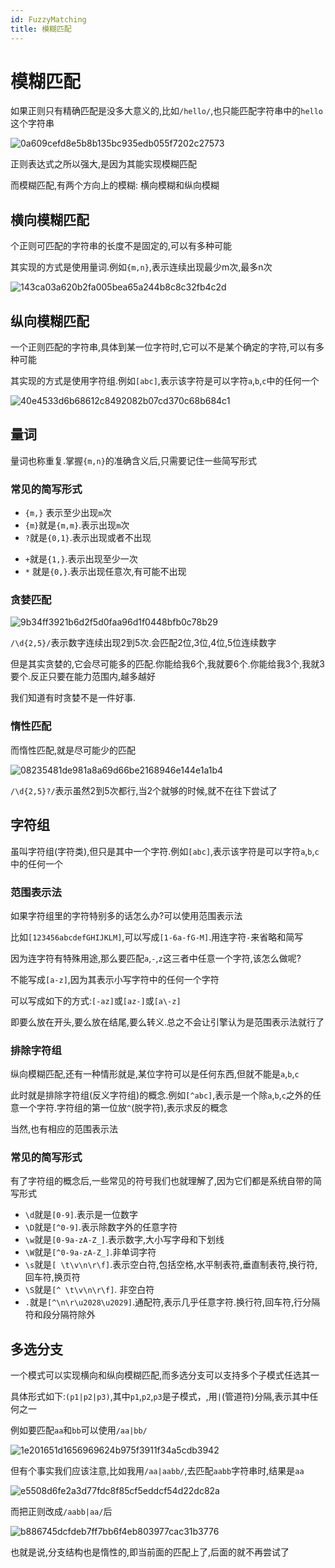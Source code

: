 ```yaml
---
id: FuzzyMatching
title: 模糊匹配
---
```


# 模糊匹配

如果正则只有精确匹配是没多大意义的,比如`/hello/`,也只能匹配字符串中的`hello`这个字符串

![0a609cefd8e5b8b135bc935edb055f7202c27573](Assets/0a609cefd8e5b8b135bc935edb055f7202c27573.png)

正则表达式之所以强大,是因为其能实现模糊匹配

而模糊匹配,有两个方向上的模糊: 横向模糊和纵向模糊

## 横向模糊匹配

个正则可匹配的字符串的长度不是固定的,可以有多种可能

其实现的方式是使用量词.例如`{m,n}`,表示连续出现最少m次,最多n次

![143ca03a620b2fa005bea65a244b8c8c32fb4c2d](Assets/143ca03a620b2fa005bea65a244b8c8c32fb4c2d.png)

## 纵向模糊匹配

一个正则匹配的字符串,具体到某一位字符时,它可以不是某个确定的字符,可以有多种可能

其实现的方式是使用字符组.例如`[abc]`,表示该字符是可以字符`a`,`b`,`c`中的任何一个

![40e4533d6b68612c8492082b07cd370c68b684c1](Assets/40e4533d6b68612c8492082b07cd370c68b684c1.png)

## 量词

量词也称重复.掌握`{m,n}`的准确含义后,只需要记住一些简写形式

### 常见的简写形式

* `{m,}` 表示至少出现`m`次
* `{m}`就是`{m,m}`.表示出现`m`次
* `?`就是`{0,1}`.表示出现或者不出现

+ `+`就是`{1,}`.表示出现至少一次
+ `*` 就是`{0,}`.表示出现任意次,有可能不出现

### 贪婪匹配

![9b34ff3921b6d2f5d0faa96d1f0448bfb0c78b29](Assets/9b34ff3921b6d2f5d0faa96d1f0448bfb0c78b29.png)

`/\d{2,5}/`表示数字连续出现2到5次.会匹配2位,3位,4位,5位连续数字

但是其实贪婪的,它会尽可能多的匹配.你能给我6个,我就要6个.你能给我3个,我就3要个.反正只要在能力范围内,越多越好

我们知道有时贪婪不是一件好事.

### 惰性匹配

而惰性匹配,就是尽可能少的匹配

![08235481de981a8a69d66be2168946e144e1a1b4](Assets/08235481de981a8a69d66be2168946e144e1a1b4.png)

`/\d{2,5}?/`表示虽然2到5次都行,当2个就够的时候,就不在往下尝试了

## 字符组

虽叫字符组(字符类),但只是其中一个字符.例如`[abc]`,表示该字符是可以字符`a`,`b`,`c`中的任何一个

### 范围表示法

如果字符组里的字符特别多的话怎么办?可以使用范围表示法

比如`[123456abcdefGHIJKLM]`,可以写成`[1-6a-fG-M]`.用连字符`-`来省略和简写

因为连字符有特殊用途,那么要匹配`a`,`-`,`z`这三者中任意一个字符,该怎么做呢?

不能写成`[a-z]`,因为其表示小写字符中的任何一个字符

可以写成如下的方式:`[-az]`或`[az-]`或`[a\-z]`

即要么放在开头,要么放在结尾,要么转义.总之不会让引擎认为是范围表示法就行了

### 排除字符组

纵向模糊匹配,还有一种情形就是,某位字符可以是任何东西,但就不能是`a`,`b`,`c`

此时就是排除字符组(反义字符组)的概念.例如`[^abc]`,表示是一个除`a`,`b`,`c`之外的任意一个字符.字符组的第一位放`^`(脱字符),表示求反的概念

当然,也有相应的范围表示法

### 常见的简写形式

有了字符组的概念后,一些常见的符号我们也就理解了,因为它们都是系统自带的简写形式

* `\d`就是`[0-9]`.表示是一位数字
* `\D`就是`[^0-9]`.表示除数字外的任意字符
* `\w`就是`[0-9a-zA-Z_]`.表示数字,大小写字母和下划线
* `\W`就是`[^0-9a-zA-Z_]`.非单词字符
* `\s`就是`[ \t\v\n\r\f]`.表示空白符,包括空格,水平制表符,垂直制表符,换行符,回车符,换页符
* `\S`就是`[^ \t\v\n\r\f]`. 非空白符
* `.`就是`[^\n\r\u2028\u2029]`.通配符,表示几乎任意字符.换行符,回车符,行分隔符和段分隔符除外

## 多选分支

一个模式可以实现横向和纵向模糊匹配,而多选分支可以支持多个子模式任选其一

具体形式如下:`(p1|p2|p3)`,其中`p1`,`p2`,`p3`是子模式，,用`|`(管道符)分隔,表示其中任何之一

例如要匹配`aa`和`bb`可以使用`/aa|bb/`

![1e201651d1656969624b975f3911f34a5cdb3942](Assets/1e201651d1656969624b975f3911f34a5cdb3942.png)

但有个事实我们应该注意,比如我用`/aa|aabb/`,去匹配`aabb`字符串时,结果是`aa`

![e5508d6fe2a3d77fdc8f85cf5eddcf54d22dc82a](Assets/e5508d6fe2a3d77fdc8f85cf5eddcf54d22dc82a.png)

而把正则改成`/aabb|aa/`后

![b886745dcfdeb7ff7bb6f4eb803977cac31b3776](Assets/b886745dcfdeb7ff7bb6f4eb803977cac31b3776.png)

也就是说,分支结构也是惰性的,即当前面的匹配上了,后面的就不再尝试了
